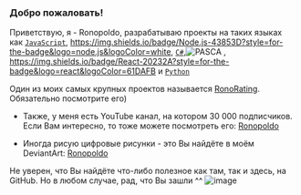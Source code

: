 ### Добро пожаловать!
Приветствую, я - Ronopoldo, разрабатываю проекты на таких языках как [`JavaScript`](https://img.shields.io/badge/JavaScript-F7DF1E?style=for-the-badge&logo=javascript&logoColor=black), 	https://img.shields.io/badge/Node.js-43853D?style=for-the-badge&logo=node.js&logoColor=white, [`C#`](https://img.shields.io/badge/TypeScript-007ACC?style=for-the-badge&logo=typescript&logoColor=white),![PASCA](https://user-images.githubusercontent.com/69480820/193680118-dcfca0fc-0d92-40f8-9a01-f63bffcf6e2f.png)
 , https://img.shields.io/badge/React-20232A?style=for-the-badge&logo=react&logoColor=61DAFB и [`Python`](https://img.shields.io/badge/Python-14354C?style=for-the-badge&logo=python&logoColor=white)

Один из моих самых крупных проектов называется [RonoRating](https://github.com/Ronopoldo/RonoRating "RonoRating"). Обязательно посмотрите его)

- Также, у меня есть YouTube канал, на котором 30 000 подписчиков. Если Вам интересно, то тоже можете посмотреть его: [Ronopoldo](http://youtube.com/ronopoldo "Ronopoldo")

- Иногда рисую цифровые рисунки - это Вы найдёте в моём DeviantArt: [Ronopoldo](https://www.deviantart.com/ronopoldo "Ronopoldo")

Не уверен, что Вы найдёте что-либо полезное как там, так и здесь, на GitHub. Но в любом случае, рад, что Вы зашли ^^
![image](https://user-images.githubusercontent.com/69480820/193677454-37c38b6d-7109-4e77-971c-e6475a1237a2.png)
